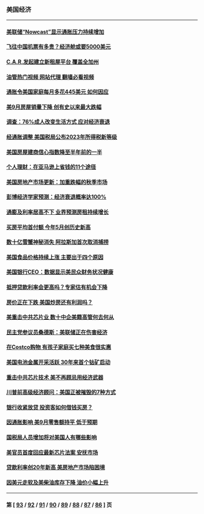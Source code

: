 ### 美国经济
---
#### [美联储“Nowcast”显示通胀压力持续增加](../../pages/ncid1078158/n13849445.md?10202045) 
#### [飞往中国机票有多贵？经济舱或要5000美元](../../pages/ncid1078158/n13849214.md?10202045) 
#### [C.A.R.发起建立新租屋平台 覆盖全加州](../../pages/ncid1078158/n13849210.md?10202045) 
#### [油管热门视频 网站代理 翻墙必看视频](http://132.145.103.77:81/youtube.html?10202045)
#### [通胀令美国家庭每月多花445美元 如何因应](../../pages/ncid1078158/n13849024.md?10202045) 
#### [美9月房屋销量下降 创有史以来最大跌幅](../../pages/ncid1078158/n13849021.md?10202045) 
#### [调查：76%成人改变生活方式 应对经济衰退](../../pages/ncid1078158/n13848790.md?10202045) 
#### [经通胀调整 美国税局公布2023年所得税新等级](../../pages/ncid1078158/n13848850.md?10202045) 
#### [美国房屋建商信心指数降至半年前的一半](../../pages/ncid1078158/n13848242.md?10202045) 
#### [个人理财：在亚马逊上省钱的11个途径](../../pages/ncid1078158/n13847993.md?10202045) 
#### [美国房地产市场更新：加重跌幅的秋季市场](../../pages/ncid1078158/n13847677.md?10202045) 
#### [彭博经济学家预测：经济衰退概率达100%](../../pages/ncid1078158/n13847765.md?10202045) 
#### [通膨及利率居高不下 业界预测房租持续增长](../../pages/ncid1078158/n13847743.md?10202045) 
#### [买房平均首付额 今年5月创历史新高](../../pages/ncid1078158/n13847651.md?10202045) 
#### [数十亿雪蟹神秘消失 阿拉斯加首次取消捕捞](../../pages/ncid1078158/n13847554.md?10202045) 
#### [美国食品价格持续上涨 主要出于四个原因](../../pages/ncid1078158/n13847448.md?10202045) 
#### [美国银行CEO：数据显示美民众财务状况健康](../../pages/ncid1078158/n13847507.md?10202045) 
#### [抵押贷款利率会更高吗？专家估有机会下降](../../pages/ncid1078158/n13846939.md?10202045) 
#### [房价正在下跌 美国炒房还有利润吗？](../../pages/ncid1078158/n13845022.md?10202045) 
#### [美重击中共芯片业 数十中企美籍高管何去何从](../../pages/ncid1078158/n13846793.md?10202045) 
#### [民主党参议员桑德斯：美联储正在伤害经济](../../pages/ncid1078158/n13846757.md?10202045) 
#### [在Costco购物 有孩子家庭买七种美食很实惠](../../pages/ncid1078158/n13844985.md?10202045) 
#### [美国电池金属开采活跃 30年来首个钴矿启动](../../pages/ncid1078158/n13846243.md?10202045) 
#### [重击中共芯片技术 美不再顾忌用经济武器](../../pages/ncid1078158/n13845753.md?10202045) 
#### [川普前高级经济顾问：美国正被摧毁的7种方式](../../pages/ncid1078158/n13845808.md?10202045) 
#### [银行收紧放贷 投资客如何借钱买房？](../../pages/ncid1078158/n13845654.md?10202045) 
#### [因通胀影响 美9月零售额持平 低于预期](../../pages/ncid1078158/n13845521.md?10202045) 
#### [国税局人员增加将对美国人有哪些影响](../../pages/ncid1078158/n13845392.md?10202045) 
#### [美官员首度回应最新芯片法案 安抚市场](../../pages/ncid1078158/n13845407.md?10202045) 
#### [贷款利率创20年新高 美房地产市场陷困境](../../pages/ncid1078158/n13845387.md?10202045) 
#### [因美元走软及美柴油库存下降 油价小幅上升](../../pages/ncid1078158/n13844959.md?10202045) 

---
#### 第 [ [93](./93.md?10202045) / [92](./92.md?10202045) / [91](./91.md?10202045) / [90](./90.md?10202045) / [89](./89.md?10202045) / [88](./88.md?10202045) / [87](./87.md?10202045) / [86](./86.md?10202045) ] 页
